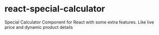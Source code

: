 # react-special-calculator
Special Calculator Component for React with some extra features. Like live price and dynamic product details
